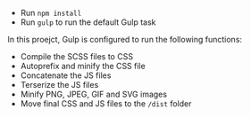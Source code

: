 
* Run `npm install`
* Run `gulp` to run the default Gulp task

In this proejct, Gulp is configured to run the following functions:

 
* Compile the SCSS files to CSS
* Autoprefix and minify the CSS file
* Concatenate the JS files
* Terserize the JS files
* Minify PNG, JPEG, GIF and SVG images
* Move final CSS and JS files to the `/dist` folder
 
